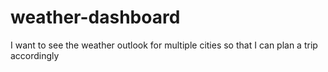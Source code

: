 # weather-dashboard
I want to see the weather outlook for multiple cities so that I can plan a trip accordingly

